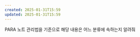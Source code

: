 ```yaml
---
created: 2025-01-31T15:59
updated: 2025-01-31T15:59
---
```

PARA 노트 관리법을 기준으로 해당 내용은 어느 분류에 속하는지 알려줘